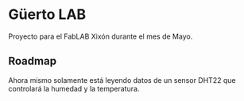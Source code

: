# Güerto LAB

Proyecto para el FabLAB Xixón durante el mes de Mayo.

## Roadmap

Ahora mismo solamente está leyendo datos de un sensor DHT22 que controlará la humedad y la temperatura.

